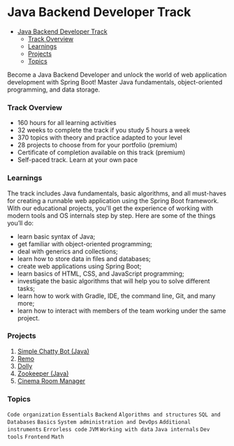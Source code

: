 # Java Backend Developer Track
- [Java Backend Developer Track](#java-backend-developer-track)
    - [Track Overview](#track-overview)
    - [Learnings](#learnings)
    - [Projects](#projects)
    - [Topics](#topics)

Become a Java Backend Developer and unlock the world of web application development with Spring Boot! Master Java fundamentals, object-oriented programming, and data storage.

### Track Overview
- 160 hours for all learning activities
- 32 weeks to complete the track if you study 5 hours a week
- 370 topics with theory and practice adapted to your level
- 28 projects to choose from for your portfolio (premium)
- Certificate of completion available on this track (premium)
- Self-paced track. Learn at your own pace

### Learnings
The track includes Java fundamentals, basic algorithms, and all must-haves for creating a runnable web application using the Spring Boot framework. With our educational projects, you'll get the experience of working with modern tools and OS internals step by step. Here are some of the things you’ll do:
- learn basic syntax of Java;
- get familiar with object-oriented programming;
- deal with generics and collections;
- learn how to store data in files and databases;
- create web applications using Spring Boot;
- learn basics of HTML, CSS, and JavaScript programming;
- investigate the basic algorithms that will help you to solve different tasks;
- learn how to work with Gradle, IDE, the command line, Git, and many more;
- learn how to interact with members of the team working under the same project.

### Projects
1. [Simple Chatty Bot (Java)](./ChattyBot/ChattyBot/README.md)
2. [Remo](./Remo/README.md)
3. [Dolly](./Dolly/README.md)
4. [Zookeeper (Java)](./Zookeeper/README.md)
5. [Cinema Room Manager](./CinemaRoomManager/README.md)

### Topics
`Code organization` `Essentials` `Backend` `Algorithms and structures` `SQL and Databases` `Basics` `System administration and DevOps` `Additional instruments` `Errorless code` `JVM` `Working with data` `Java internals` `Dev tools` `Frontend` `Math`